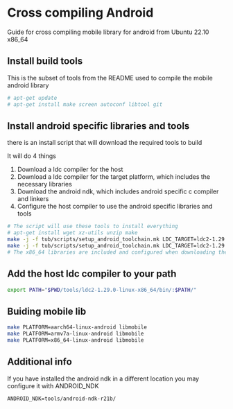 # Cross compiling Android 

Guide for cross compiling mobile library for android from Ubuntu 22.10 x86_64

## Install build tools
This is the subset of tools from the README used to compile the mobile android library

```sh
# apt-get update
# apt-get install make screen autoconf libtool git
```

## Install android specific libraries and tools
there is an install script that will download the required tools to build

It will do 4 things
1. Download a ldc compiler for the host
2. Download a ldc compiler for the target platform, which includes the necessary libraries
3. Download the android ndk, which includes android specific c compiler and linkers
4. Configure the host compiler to use the android specific libraries and tools

```sh
# The script will use these tools to install everything
# apt-get install wget xz-utils unzip make
make -j -f tub/scripts/setup_android_toolchain.mk LDC_TARGET=ldc2-1.29.0-android-aarch64
make -j -f tub/scripts/setup_android_toolchain.mk LDC_TARGET=ldc2-1.29.0-android-armv7a
# The x86_64 libraries are included and configured when downloading the aarch64 libraries
```

## Add the host ldc compiler to your path

```sh
export PATH="$PWD/tools/ldc2-1.29.0-linux-x86_64/bin/:$PATH/"
``` 

## Buiding mobile lib

```sh
make PLATFORM=aarch64-linux-android libmobile
make PLATFORM=armv7a-linux-android libmobile
make PLATFORM=x86_64-linux-android libmobile
```


## Additional info
If you have installed the android ndk in a different location you may configure it with ANDROID_NDK
```
ANDROID_NDK=tools/android-ndk-r21b/
```
